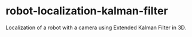 # robot-localization-kalman-filter
Localization of a robot with a camera using Extended Kalman Filter in 3D.
